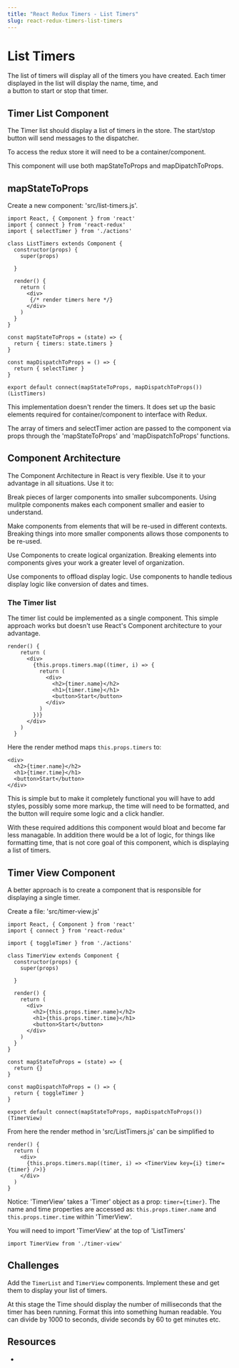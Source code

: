 ```yaml
---
title: "React Redux Timers - List Timers"
slug: react-redux-timers-list-timers
---
```


# List Timers

The list of timers will display all of the timers you have created. 
Each timer displayed in the list will display the name, time, and  
a button to start or stop that timer. 

## Timer List Component 

The Timer list should display a list of timers in the store. 
The start/stop button will send messages to the dispatcher. 

To access the redux store it will need to be a container/component.

This component will use both mapStateToProps and 
mapDipatchToProps. 

## mapStateToProps

Create a new component: 'src/list-timers.js'. 

```JSX
import React, { Component } from 'react'
import { connect } from 'react-redux'
import { selectTimer } from './actions'

class ListTimers extends Component {
  constructor(props) {
    super(props)

  }

  render() {
    return (
      <div>
       {/* render timers here */}
      </div>
    )
  }
}

const mapStateToProps = (state) => {
  return { timers: state.timers }
}

const mapDispatchToProps = () => {
  return { selectTimer }
}

export default connect(mapStateToProps, mapDispatchToProps())(ListTimers)
```

This implementation doesn't render the timers. It does set up the basic 
elements required for container/component to interface with Redux. 

The array of timers and selectTimer action are passed to the component 
via props through the 'mapStateToProps' and 'mapDispatchToProps' functions. 

## Component Architecture 

The Component Architecture in React is very flexible. Use it to 
your advantage in all situations. Use it to: 

Break pieces of larger components into smaller subcomponents. Using 
mulitple components makes each component smaller and easier to 
understand. 

Make components from elements that will be re-used in different contexts. 
Breaking things into more smaller components allows those components to 
be re-used. 

Use Components to create logical organization. Breaking elements into 
components gives your work a greater level of organization. 

Use components to offload display logic. Use components to handle 
tedious display logic like conversion of dates and times. 

### The Timer list

The timer list could be implemented as a single component. This
simple approach works but doesn't use React's Component 
architecture to your advantage. 

```JSX
render() {
    return (
      <div>
        {this.props.timers.map((timer, i) => {
          return (
            <div>
              <h2>{timer.name}</h2>
              <h1>{timer.time}</h1>
              <button>Start</button>
            </div>
          )
        })}
      </div>
    )
  }
```

Here the render method maps `this.props.timers` to: 

```JSX
<div>
  <h2>{timer.name}</h2>
  <h1>{timer.time}</h1>
  <button>Start</button>
</div>
```

This is simple but to make it completely functional you will have to 
add styles, possibly some more markup, the time will need to be formatted, 
and the button will require some logic and a click handler. 

With these required additions this component would bloat and become 
far less managable. In addition there would be a lot of logic, for 
things like formatting time, that is not core goal of this component, 
which is displaying a list of timers. 

## Timer View Component

A better approach is to create a component that is responsible for displaying 
a single timer. 

Create a file: 'src/timer-view.js'

```JSX
import React, { Component } from 'react'
import { connect } from 'react-redux'

import { toggleTimer } from './actions'

class TimerView extends Component {
  constructor(props) {
    super(props)

  }

  render() {
    return (
      <div>
        <h2>{this.props.timer.name}</h2>
        <h1>{this.props.timer.time}</h1>
        <button>Start</button>
      </div>
    )
  }
}

const mapStateToProps = (state) => {
  return {}
}

const mapDispatchToProps = () => {
  return { toggleTimer }
}

export default connect(mapStateToProps, mapDispatchToProps())(TimerView)
```

From here the render method in 'src/ListTimers.js' can be simplified to 

```JSX
render() {
  return (
    <div>
      {this.props.timers.map((timer, i) => <TimerView key={i} timer={timer} />)}
    </div>
  )
}
```

Notice: 'TimerView' takes a 'Timer' object as a prop: `timer={timer}`. The name 
and time properties are accessed as: `this.props.timer.name` and 
`this.props.timer.time` within 'TimerView'. 

You will need to import 'TimerView' at the top of 'ListTimers'

`import TimerView from './timer-view'`

## Challenges 

Add the `TimerList` and `TimerView` components. Implement these
and get them to display your list of timers. 

At this stage the Time should display the number of milliseconds 
that the timer has been running. Format this into something 
human readable. You can divide by 1000 to seconds, divide seconds
by 60 to get minutes etc. 

## Resources 

- 



